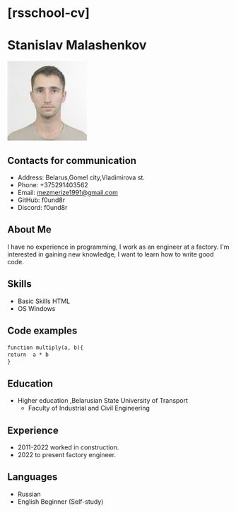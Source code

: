 # [rsschool-cv]
# Stanislav Malashenkov
![Мое фото](https://github.com/f0und8r/rsschool-cv/raw/gh-pages/Myfoto.jpg)

## Contacts for communication
* Address: Belarus,Gomel city,Vladimirova st.
* Phone: +375291403562
* Email: mezmerize1991@gmail.com
* GitHub: f0und8r
* Discord: f0und8r 
## About Me
I have no experience in programming, I work as an engineer at a factory.
I'm interested in gaining new knowledge, I want to learn how to write good code.
## Skills
* Basic Skills HTML
* OS Windows
## Code examples
```
function multiply(a, b){
return  a * b
}
```
## Education
* Higher education ,Belarusian State University of Transport
    - Faculty of Industrial and Civil Engineering
## Experience
* 2011-2022 worked in construction.
* 2022 to present factory engineer.
## Languages
* Russian
* English Beginner (Self-study)





